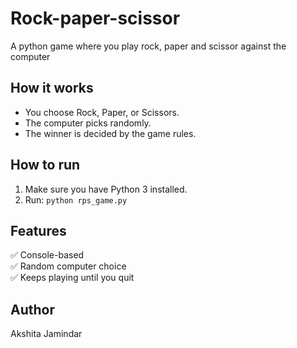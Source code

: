 # Rock-paper-scissor

A python game where you play rock, paper and scissor against the computer 

## How it works

- You choose Rock, Paper, or Scissors.
- The computer picks randomly.
- The winner is decided by the game rules.

## How to run

1. Make sure you have Python 3 installed.
2. Run: `python rps_game.py`

## Features

✅ Console-based  
✅ Random computer choice  
✅ Keeps playing until you quit

## Author

Akshita Jamindar
